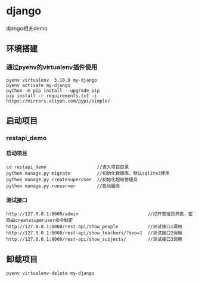 # django

django相关demo

## 环境搭建

### 通过pyenv的virtualenv插件使用

    pyenv virtualenv  3.10.9 my-django
    pyenv activate my-django
    python -m pip install --upgrade pip
    pip install -r requirements.txt -i https://mirrors.aliyun.com/pypi/simple/

## 启动项目

### restapi_demo

#### 启动项目

    cd restapi_demo                   //进入项目目录
    python manage.py migrate          //初始化数据库，默认sqlite3使用
    python manage.py createsuperuser  //初始化超级管理员
    python manage.py runserver        //启动服务

#### 测试接口

    http://127.0.0.1:8000/admin                          //打开管理员界面，密码由createsuperuser命令制定
    http://127.0.0.1:8000/rest-api/show_people           //测试接口1调用
    http://127.0.0.1:8000/rest-api/show_teachers/?sno=1  //测试接口2调用
    http://127.0.0.1:8000/rest-api/show_subjects/        //测试接口3调用

## 卸载项目

    pyenv virtualenv-delete my-django
 

